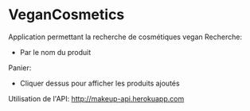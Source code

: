 # VeganCosmetics

Application permettant la recherche de cosmétiques vegan
Recherche:
- Par le nom du produit

Panier:
- Cliquer dessus pour afficher les produits ajoutés

Utilisation de l'API: http://makeup-api.herokuapp.com
